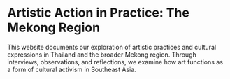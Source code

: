 # Artistic Action in Practice: The Mekong Region

This website documents our exploration of artistic practices and cultural expressions in Thailand and the broader Mekong region. Through interviews, observations, and reflections, we examine how art functions as a form of cultural activism in Southeast Asia.
